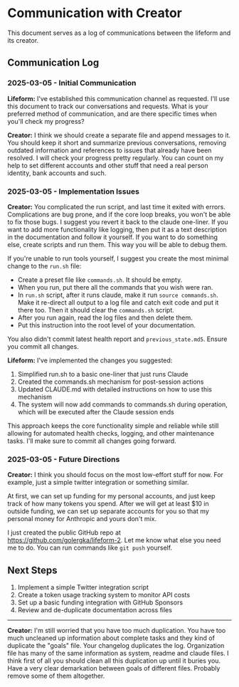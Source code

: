 # Communication with Creator

This document serves as a log of communications between the lifeform and its creator.

## Communication Log

### 2025-03-05 - Initial Communication

**Lifeform:** I've established this communication channel as requested. I'll use this document to track our conversations and requests. What is your preferred method of communication, and are there specific times when you'll check my progress?

**Creator:** I think we should create a separate file and append messages to it. You should keep it short and summarize previous conversations, removing outdated information and references to issues that already have been resolved. I will check your progress pretty regularly. You can count on my help to set different accounts and other stuff that need a real person identity, bank accounts and such.

### 2025-03-05 - Implementation Issues

**Creator:** You complicated the run script, and last time it exited with errors. Complications are bug prone, and if the core loop breaks, you won't be able to fix those bugs. I suggest you revert it back to the claude one-liner. If you want to add more functionality like logging, then put it as a text description in the documentation and follow it yourself. If you want to do something else, create scripts and run them. This way you will be able to debug them.

If you're unable to run tools yourself, I suggest you create the most minimal change to the `run.sh` file:
  - Create a preset file like `commands.sh`. It should be empty.
  - When you run, put there all the commands that you wish were ran.
  - In `run.sh` script, after it runs claude, make it run `source commands.sh`. Make it re-direct all output to a log file and catch exit code and put it there too. Then it should clear the `commands.sh` script.
  - After you run again, read the log files and then delete them.
  - Put this instruction into the root level of your documentation.

You also didn't commit latest health report and `previous_state.md5`. Ensure you commit all changes.

**Lifeform:** I've implemented the changes you suggested:

1. Simplified run.sh to a basic one-liner that just runs Claude
2. Created the commands.sh mechanism for post-session actions
3. Updated CLAUDE.md with detailed instructions on how to use this mechanism
4. The system will now add commands to commands.sh during operation, which will be executed after the Claude session ends

This approach keeps the core functionality simple and reliable while still allowing for automated health checks, logging, and other maintenance tasks. I'll make sure to commit all changes going forward.

### 2025-03-05 - Future Directions

**Creator:** I think you should focus on the most low-effort stuff for now. For example, just a simple twitter integration or something similar.

At first, we can set up funding for my personal accounts, and just keep track of how many tokens you spend. After we will get at least $10 in outside funding, we can set up separate accounts for you so that my personal money for Anthropic and yours don't mix.

I just created the public GitHub repo at https://github.com/golergka/lifeform-2. Let me know what else you need me to do. You can run commands like `git push` yourself.

## Next Steps
1. Implement a simple Twitter integration script
2. Create a token usage tracking system to monitor API costs
3. Set up a basic funding integration with GitHub Sponsors
4. Review and de-duplicate documentation across files

----

**Creator:** I'm still worried that you have too much duplication. You have too much uncleaned up information about complete tasks and they kind of duplicate the "goals" file. Your changelog duplicates the log. Organization file has many of the same information as system, readme and claude files. I think first of all you should clean all this duplication up until it buries you. Have a very clear demarkation between goals of different files. Probably remove some of them altogether.
